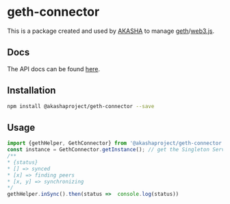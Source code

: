 # geth-connector

This is a package created and used by [AKASHA](http://akasha.world/) to manage [geth](http://ethereum.github.io/go-ethereum/)/[web3.js](https://github.com/ethereum/web3.js).

## Docs

The API docs can be found [here](http://docs.akasha.world/geth-connector/).

## Installation

```sh
npm install @akashaproject/geth-connector --save
```

## Usage

```js
import {gethHelper, GethConnector} from '@akashaproject/geth-connector'
const instance = GethConnector.getInstance(); // get the Singleton Service
/**
* {status}
* [] => synced
* [x] => finding peers
* [x, y] => synchronizing
*/
gethHelper.inSync().then(status =>  console.log(status))
```